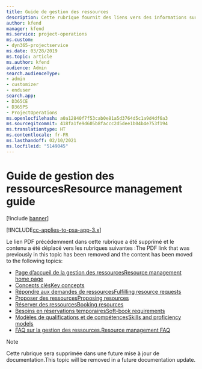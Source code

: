 ```yaml
---
title: Guide de gestion des ressources
description: Cette rubrique fournit des liens vers des informations sur la gestion des ressources dans Project Service Automation
author: kfend
manager: kfend
ms.service: project-operations
ms.custom:
- dyn365-projectservice
ms.date: 03/28/2019
ms.topic: article
ms.author: kfend
audience: Admin
search.audienceType:
- admin
- customizer
- enduser
search.app:
- D365CE
- D365PS
- ProjectOperations
ms.openlocfilehash: a0a12840f7f53cab0e81a5d3764d5c1a9d4df6a3
ms.sourcegitcommit: 418fa1fe9d605b8faccc2d5dee1b04b4e753f194
ms.translationtype: HT
ms.contentlocale: fr-FR
ms.lasthandoff: 02/10/2021
ms.locfileid: "5149045"
---
```

# <a name="resource-management-guide"></a><span data-ttu-id="1a928-103">Guide de gestion des ressources</span><span class="sxs-lookup"><span data-stu-id="1a928-103">Resource management guide</span></span>

[!include [banner](../../includes/psa-now-project-operations.md)]

[!INCLUDE[cc-applies-to-psa-app-3.x](../../includes/cc-applies-to-psa-app-3x.md)]

<span data-ttu-id="1a928-104">Le lien PDF précédemment dans cette rubrique a été supprimé et le contenu a été déplacé vers les rubriques suivantes :</span><span class="sxs-lookup"><span data-stu-id="1a928-104">The PDF link that was previously in this topic has been removed and the content has been moved to the following topics:</span></span>

- [<span data-ttu-id="1a928-105">Page d’accueil de la gestion des ressources</span><span class="sxs-lookup"><span data-stu-id="1a928-105">Resource management home page</span></span>](../resource-management-home-page.md)
- [<span data-ttu-id="1a928-106">Concepts clés</span><span class="sxs-lookup"><span data-stu-id="1a928-106">Key concepts</span></span>](../reports-key-concepts.md)
- [<span data-ttu-id="1a928-107">Répondre aux demandes de ressources</span><span class="sxs-lookup"><span data-stu-id="1a928-107">Fulfilling resource requests</span></span>](../resource-management-fulfill-requests.md)
- [<span data-ttu-id="1a928-108">Proposer des ressources</span><span class="sxs-lookup"><span data-stu-id="1a928-108">Proposing resources</span></span>](../resource-management-propose-resources.md)
- [<span data-ttu-id="1a928-109">Réserver des ressources</span><span class="sxs-lookup"><span data-stu-id="1a928-109">Booking resources</span></span>](../resource-management-book-resources-scheduleboard.md)
- [<span data-ttu-id="1a928-110">Besoins en réservations temporaires</span><span class="sxs-lookup"><span data-stu-id="1a928-110">Soft-book requirements</span></span>](../resource-management-softbook-requirements.md)
- [<span data-ttu-id="1a928-111">Modèles de qualifications et de compétences</span><span class="sxs-lookup"><span data-stu-id="1a928-111">Skills and proficiency models</span></span>](../resource-management-skills-proficiency.md)
- [<span data-ttu-id="1a928-112">FAQ sur la gestion des ressources.</span><span class="sxs-lookup"><span data-stu-id="1a928-112">Resource management FAQ</span></span>](../resource-management-faq.md)

> [!NOTE]
> <span data-ttu-id="1a928-113">Cette rubrique sera supprimée dans une future mise à jour de documentation.</span><span class="sxs-lookup"><span data-stu-id="1a928-113">This topic will be removed in a future documentation update.</span></span> 
